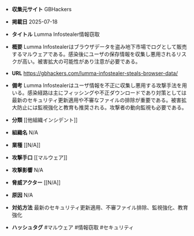 - **収集元サイト**
GBHackers

- **掲載日**
2025-07-18

- **タイトル**
Lumma Infostealer情報窃取

- **概要**
Lumma Infostealerはブラウザデータを盗み地下市場でログとして販売するマルウェアである。感染後にユーザの保存情報を収集し悪用されるリスクが高い。被害拡大の可能性があり注意が必要である。

- **URL**
https://gbhackers.com/lumma-infostealer-steals-browser-data/

- **備考**
Lumma Infostealerはユーザ情報を不正に収集し悪用する攻撃手法を用いる。感染経路は主にフィッシングや不正ダウンロードであり対策としては最新のセキュリティ更新適用や不審なファイルの排除が重要である。被害拡大防止には監視強化と教育も推奨される。攻撃者の動向監視も必要である。

- **分類**
[[他組織インシデント]]

- **組織名**
N/A

- **業種**
[[N/A]]

- **攻撃手口**
[[マルウェア]]

- **攻撃影響**
N/A

- **脅威アクター**
[[N/A]]

- **原因**
N/A

- **対処方法**
最新のセキュリティ更新適用、不審ファイル排除、監視強化、教育強化

- **ハッシュタグ**
#マルウェア #情報窃取 #セキュリティ
